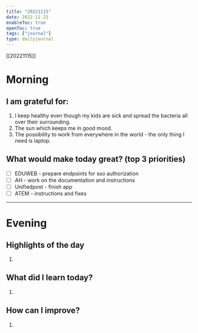 ```yaml
---
title: "20221115"
date: 2022-11-15
enableToc: true
openToc: true
tags: ["journal"]
type: dailyjournal
---
```

[[20221115]]

# Morning
## I am grateful for:
1. I keep healthy even though my kids are sick and spread the bacteria all over their surrounding.
2. The sun which keeps me in good mood.
3. The possibility to work from everywhere in the world - the only thing I need is laptop.

## What would make today great? (top 3 priorities)
- [ ] EDUWEB - prepare endpoints for sso authorization
- [ ] AH - work on the documentation and instructions
- [ ] Unifiedpost - finish app
- [ ] ATEM - instructions and fixes

---
# Evening
## Highlights of the day
1.  

## What did I learn today?
1.  

## How can I improve?
1.  